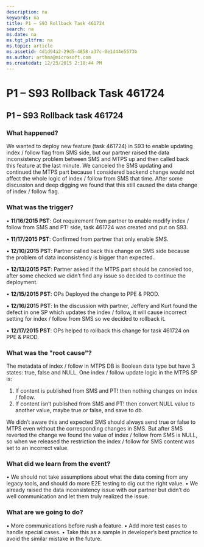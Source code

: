 ```yaml
---
description: na
keywords: na
title: P1 – S93 Rollback Task 461724
search: na
ms.date: na
ms.tgt_pltfrm: na
ms.topic: article
ms.assetid: 4d1d94a2-29d5-4858-a37c-0e1d44e5573b
ms.author: arthma@microsoft.com
ms.createdat: 12/23/2015 2:18:44 PM
---
```

# P1 – S93 Rollback Task 461724
## P1 – S93 Rollback task 461724 ## 

### What happened? ###

We wanted to deploy new feature (task 461724) in S93 to enable updating index / follow flag from SMS side, but our partner raised the data inconsistency problem between SMS and MTPS up and then called back this feature at the last minute. We canceled the SMS updating and continued the MTPS part because I considered backend change would not affect the whole logic of index / follow from SMS that time. After some discussion and deep digging we found that this still caused the data change of index / follow flag.

### What was the trigger? ###
    
•	**11/16/2015 PST**: Got requirement from partner to enable modify index / follow from SMS and PT! side, task 461724 was created and put on S93.

•	**11/17/2015 PST**: Confirmed from partner that only enable SMS.

•	**12/10/2015 PST**: Partner called back this change on SMS side because the problem of data inconsistency is bigger than expected.. 

•	**12/13/2015 PST**: Partner asked if the MTPS part should be canceled too, after some checked we didn’t find any issue so decided to continue the deployment. 

•	**12/15/2015 PST**: OPs Deployed the change to PPE & PROD.

•	**12/16/2015 PST**: In the discussion with partner, Jeffery and Kurt found the defect in one SP which updates the index / follow, it will cause incorrect setting for index / follow from SMS so we decided to rollback it.

•	**12/17/2015 PST**: OPs helped to rollback this change for task 461724 on PPE & PROD.

### What was the "root cause"? ###

The metadata of index / follow in MTPS DB is Boolean data type but have 3 states: true, false and NULL. One index / follow update logic in the MTPS SP is:
1.	If content is published from SMS and PT! then nothing changes on index / follow.
2.	If content isn’t published from SMS and PT! then convert NULL value to another value, maybe true or false, and save to db.

We didn’t aware this and expected SMS should always send true or false to MTPS even without the corresponding changes in SMS. 
But after SMS reverted the change we found the value of index / follow from SMS is NULL, so when we released the restriction the index / follow for SMS content was set to an incorrect value.


### What did we learn from the event? ###

•	We should not take assumptions about what the data coming from any legacy tools, and should do more E2E testing to dig out the right value.
•	We already raised the data inconsistency issue with our partner but didn’t do well communication and let them truly realized the issue.


### What are we going to do? ###

•	More communications before rush a feature.
•	Add more test cases to handle special cases.
•	Take this as a sample in developer’s best practice to avoid the similar mistake in the future.


